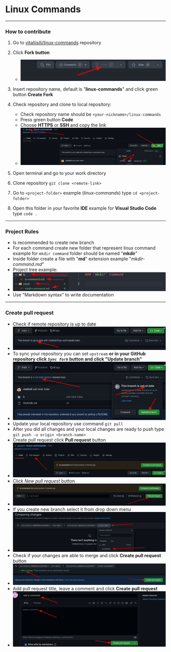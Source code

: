 # Linux Commands

* * *

### How to contribute

1. Go to [vitaliisili/linux-commands](https://github.com/vitaliisili/linux-commands) repository
2. Click **Fork button**
   - ![Fork button](src/images/1.png)
3. Insert repository name, default is "**linux-commands**" and click green button **Create Fork**
4. Check repository and clone to local repository:
   - Check repository name should be `<your-nickname>/linux-commands`
   - Press green button **Code**
   - Choose **HTTPS** or **SSH** and copy the link
   - ![git repo](src/images/2.png)

5. Open terminal and go to your work directory
6. Clone repository `git clone <remote-link>`
7. Go to `<project-folder>` example (*linux-commands*) type `cd <project-folder>`
8. Open this folder in your favorite **IDE** example for **Visual Studio Code** type `code .`

* * *
### Project Rules

- Is recommended to create new branch
- For each command create new folder that represent linux command example for `mkdir command` folder should be named "**mkdir**"
- Inside folder create a file with "**md**" extension example "*mkdir-command.md*"
- Project tree example:
- ![project-ree](src/images/3.png)
- Use "Markdown syntax" to write documentation

* * *

### Create pull request
- Check if remote repository is up to date
- ![check-repository](src/images/4.png)
- To sync your repository you can set `upstream` **or in your GitHub repository click *`Sync fork`* button and click "Update branch"**
- ![sync-repo](src/images/5.png)
- Update your local repository use command `git pull`
- After you did all changes and your local changes are ready to push type `git push -u origin <branch-name>`
- Create pull request click **Pull request** button
- ![pull-button](src/images/6.png)
- Click *New pull request* button
- ![new-pull](src/images/7.png)
- If you create new branch select it from drop down menu
- ![branch](src/images/8.png)
- Check if your changes are able to merge and click **Create pull request** button
- ![able-to-merge](src/images/9.png)
- Add pull request title, leave a comment and click **Create pull request**
- ![pull](src/images/10.png)


